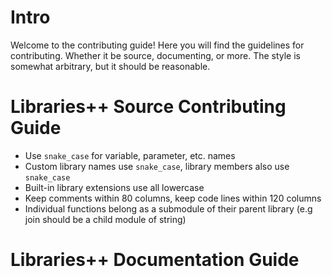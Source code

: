 # Intro

Welcome to the contributing guide! Here you will find the guidelines for contributing. Whether it be source, documenting, or more. The style is somewhat arbitrary, but it should be reasonable.


# Libraries++ Source Contributing Guide
* Use `snake_case` for variable, parameter, etc. names
* Custom library names use `snake_case`, library members also use `snake_case`
* Built-in library extensions use all lowercase
* Keep comments within 80 columns, keep code lines within 120 columns
* Individual  functions belong as a submodule of their parent library (e.g join should be a child module of string)

# Libraries++ Documentation Guide
